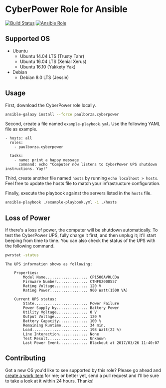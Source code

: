 # CyberPower Role for Ansible

[![Build Status](https://img.shields.io/travis/borzaresearch/cyberpower-ansible-role/master.svg)](https://travis-ci.org/borzaresearch/cyberpower-ansible-role)
[![Ansible Role](https://img.shields.io/ansible/role/30519.svg)](https://galaxy.ansible.com/paulborza/cyberpower/)

## Supported OS

- Ubuntu
  - Ubuntu 14.04 LTS (Trusty Tahr)
  - Ubuntu 16.04 LTS (Xenial Xerus)
  - Ubuntu 16.10 (Yakkety Yak)
- Debian
  - Debian 8.0 LTS (Jessie)

## Usage

First, download the CyberPower role locally.

```bash
ansible-galaxy install --force paulborza.cyberpower
```

Second, create a file named `example-playbook.yml`. Use the following YAML file as example.

```
- hosts: all
  roles:
    - paulborza.cyberpower

  tasks:
    - name: print a happy message
      command: echo "Computer now listens to CyberPower UPS shutdown instructions. Yay!"
```

Third, create another file named `hosts` by running `echo localhost > hosts`. Feel free to update the hosts file to match your infrastructure configuration.

Finally, execute the playbook against the servers listed in the `hosts` file.

```bash
ansible-playbook ./example-playbook.yml -i ./hosts
```

## Loss of Power

If there's a loss of power, the computer will be shutdown automatically.
To test the CyberPower UPS, fully charge it first, and then unplug it; it'll start beeping from time to time. You can also check the status of the UPS with the following command.

```bash
pwrstat -status
```

```
The UPS information shows as following:

	Properties:
		Model Name................... CP1500AVRLCDa
		Firmware Number.............. CTHFU2000557
		Rating Voltage............... 120 V
		Rating Power................. 900 Watt(1500 VA)

	Current UPS status:
		State........................ Power Failure
		Power Supply by.............. Battery Power
		Utility Voltage.............. 0 V
		Output Voltage............... 120 V
		Battery Capacity............. 100 %
		Remaining Runtime............ 34 min.
		Load......................... 198 Watt(22 %)
		Line Interaction............. None
		Test Result.................. Unknown
		Last Power Event............. Blackout at 2017/03/26 11:40:07
```

## Contributing

Got a new OS you'd like to see supported by this role?
Please go ahead and [create a work item](https://github.com/borzaresearch/cyberpower-ansible-role/issues/new) for me; or better yet, send a pull request and I'll be sure to take a look at it within 24 hours. Thanks!
